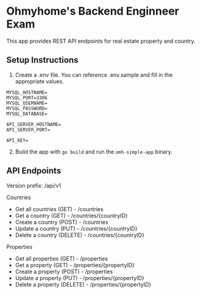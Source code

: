 # Ohmyhome's Backend Enginneer Exam

This app provides REST API endpoints for real estate property and country.

## Setup Instructions

1. Create a .env file. You can reference .env.sample and fill in the appropriate values.

```
MYSQL_HOSTNAME=
MYSQL_PORT=3306
MYSQL_USERNAME=
MYSQL_PASSWORD=
MYSQL_DATABASE=

API_SERVER_HOSTNAME=
API_SERVER_PORT=

API_KEY=
```

2. Build the app with ```go build``` and run the ```omh-simple-app``` binary.

## API Endpoints

Version prefix: /api/v1

Countries

* Get all countries (GET) - /countries
* Get a country (GET) - /countries/{countryID}
* Create a country (POST) - /countries
* Update a country (PUT) - /countries/{countryID}
* Delete a country (DELETE) - /countries/{countryID}

Properties

* Get all properties (GET) - /properties
* Get a property (GET) - /properties/{propertyID}
* Create a property (POST) - /properties
* Update a property (PUT) - /properties/{propertyID}
* Delete a property (DELETE) - /properties/{propertyID}
